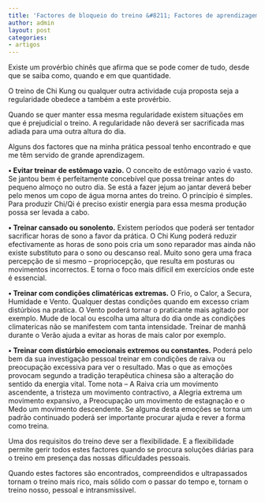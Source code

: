 ```yaml
---
title: 'Factores de bloqueio do treino &#8211; Factores de aprendizagem.'
author: admin
layout: post
categories:
- artigos
---
```

Existe um provérbio chinês que afirma que se pode comer de tudo, desde que se saiba como, quando e em que quantidade.

O treino de Chi Kung ou qualquer outra actividade cuja proposta seja a regularidade obedece a também a este provérbio.

Quando se quer manter essa mesma regularidade existem situações em que é prejudicial o treino. A regularidade não deverá ser sacrificada mas adiada para uma outra altura do dia.

Alguns dos factores que na minha prática pessoal tenho encontrado e que me têm servido de grande aprendizagem.

**• Evitar treinar de estômago vazio.** O conceito de estômago vazio é vasto. Se jantou bem é perfeitamente concebível que possa treinar antes do pequeno almoço no outro dia. Se está a fazer jejum ao jantar deverá beber pelo menos um copo de água morna antes do treino. O princípio é simples. Para produzir Chi/Qi é preciso existir energia para essa mesma produção possa ser levada a cabo.

**• Treinar cansado ou sonolento.** Existem períodos que poderá ser tentador sacrificar horas de sono a favor da prática. O Chi Kung poderá reduzir efectivamente as horas de sono pois cria um sono reparador mas ainda não existe substituto para o sono ou descanso real. Muito sono gera uma fraca percepção de si mesmo &#8211; propriocepção, que resulta em posturas ou movimentos incorrectos. E torna o foco mais difícil em exercícios onde este é essencial.

**• Treinar com condições climatéricas extremas.** O Frio, o Calor, a Secura, Humidade e Vento. Qualquer destas condições quando em excesso criam distúrbios na pratica. O Vento poderá tornar o praticante mais agitado por exemplo. Mude de local ou escolha uma altura do dia onde as condições climatericas não se manifestem com tanta intensidade. Treinar de manhã durante o Verão ajuda a evitar as horas de mais calor por exemplo.

**• Treinar com distúrbio emocionais extremos ou constantes.** Poderá pelo bem da sua investigação pessoal treinar em condições de raiva ou preocupação excessiva para ver o resultado. Mas o que as emoções provocam segundo a tradição terapêutica chinesa são a alteração do sentido da energia vital. Tome nota &#8211; A Raiva cria um movimento ascendente, a tristeza um movimento contractivo, a Alegria extrema um movimento expansivo, a Preocupação um movimento de estagnação e o Medo um movimento descendente. Se alguma desta emoções se torna um padrão continuado poderá ser importante procurar ajuda e rever a forma como treina.

Uma dos requisitos do treino deve ser a flexibilidade. E a flexibilidade permite gerir todos estes factores quando se procura soluções diárias para o treino em presença das nossas dificuldades pessoais.

Quando estes factores são encontrados, compreendidos e ultrapassados tornam o treino mais rico, mais sólido com o passar do tempo e, tornam o treino nosso, pessoal e intransmissivel.

